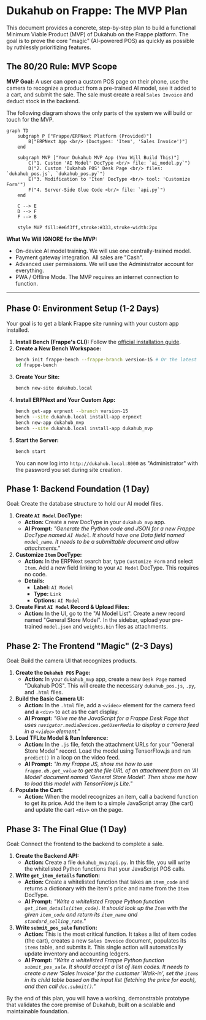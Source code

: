 # Dukahub on Frappe: The MVP Plan

This document provides a concrete, step-by-step plan to build a functional Minimum Viable Product (MVP) of Dukahub on the Frappe platform. The goal is to prove the core "magic" (AI-powered POS) as quickly as possible by ruthlessly prioritizing features.

## The 80/20 Rule: MVP Scope

**MVP Goal:** A user can open a custom POS page on their phone, use the camera to recognize a product from a pre-trained AI model, see it added to a cart, and submit the sale. The sale must create a real `Sales Invoice` and deduct stock in the backend.

The following diagram shows the only parts of the system we will build or touch for the MVP.

```mermaid
graph TD
    subgraph P ["Frappe/ERPNext Platform (Provided)"]
        B["ERPNext App <br/> (Doctypes: 'Item', 'Sales Invoice')"]
    end

    subgraph MVP ["Your Dukahub MVP App (You Will Build This)"]
        C("1. Custom 'AI Model' DocType <br/> file: `ai_model.py`")
        D("2. Custom 'Dukahub POS' Desk Page <br/> files: `dukahub_pos.js`, `dukahub_pos.py`")
        E("3. Modification to 'Item' DocType <br/> tool: 'Customize Form'")
        F("4. Server-Side Glue Code <br/> file: `api.py`")
    end

    C --> E
    D --> F
    F --> B

    style MVP fill:#e6f3ff,stroke:#333,stroke-width:2px
```

**What We Will IGNORE for the MVP:**
*   On-device AI model training. We will use one centrally-trained model.
*   Payment gateway integration. All sales are "Cash".
*   Advanced user permissions. We will use the Administrator account for everything.
*   PWA / Offline Mode. The MVP requires an internet connection to function.

---

## Phase 0: Environment Setup (1-2 Days)

Your goal is to get a blank Frappe site running with your custom app installed.

1.  **Install Bench (Frappe's CLI):** Follow the [official installation guide](https://frappeframework.com/docs/user/en/installation).
2.  **Create a New Bench Workspace:**
    ```bash
    bench init frappe-bench --frappe-branch version-15 # Or the latest stable version
    cd frappe-bench
    ```
3.  **Create Your Site:**
    ```bash
    bench new-site dukahub.local
    ```
4.  **Install ERPNext and Your Custom App:**
    ```bash
    bench get-app erpnext --branch version-15
    bench --site dukahub.local install-app erpnext
    bench new-app dukahub_mvp
    bench --site dukahub.local install-app dukahub_mvp
    ```
5.  **Start the Server:**
    ```bash
    bench start
    ```
    You can now log into `http://dukahub.local:8000` as "Administrator" with the password you set during site creation.

## Phase 1: Backend Foundation (1 Day)

Goal: Create the database structure to hold our AI model files.

1.  **Create `AI Model` DocType:**
    *   **Action:** Create a new DocType in your `dukahub_mvp` app.
    *   **AI Prompt:** *"Generate the Python code and JSON for a new Frappe DocType named `AI Model`. It should have one Data field named `model_name`. It needs to be a submittable document and allow attachments."*
2.  **Customize `Item` DocType:**
    *   **Action:** In the ERPNext search bar, type `Customize Form` and select `Item`. Add a new field linking to your `AI Model` DocType. This requires no code.
    *   **Details:**
        *   **Label:** `AI Model`
        *   **Type:** `Link`
        *   **Options:** `AI Model`
3.  **Create First `AI Model` Record & Upload Files:**
    *   **Action:** In the UI, go to the "AI Model List". Create a new record named "General Store Model". In the sidebar, upload your pre-trained `model.json` and `weights.bin` files as attachments.

## Phase 2: The Frontend "Magic" (2-3 Days)

Goal: Build the camera UI that recognizes products.

1.  **Create the `Dukahub POS` Page:**
    *   **Action:** In your `dukahub_mvp` app, create a new `Desk Page` named "Dukahub POS". This will create the necessary `dukahub_pos.js`, `.py`, and `.html` files.
2.  **Build the Basic Camera UI:**
    *   **Action:** In the `.html` file, add a `<video>` element for the camera feed and a `<div>` to act as the cart display.
    *   **AI Prompt:** *"Give me the JavaScript for a Frappe Desk Page that uses `navigator.mediaDevices.getUserMedia` to display a camera feed in a `<video>` element."*
3.  **Load TFLite Model & Run Inference:**
    *   **Action:** In the `.js` file, fetch the attachment URLs for your "General Store Model" record. Load the model using TensorFlow.js and run `predict()` in a loop on the video feed.
    *   **AI Prompt:** *"In my Frappe JS, show me how to use `frappe.db.get_value` to get the file URL of an attachment from an 'AI Model' document named 'General Store Model'. Then show me how to load this model with TensorFlow.js Lite."*
4.  **Populate the Cart:**
    *   **Action:** When the model recognizes an item, call a backend function to get its price. Add the item to a simple JavaScript array (the cart) and update the cart `<div>` on the page.

## Phase 3: The Final Glue (1 Day)

Goal: Connect the frontend to the backend to complete a sale.

1.  **Create the Backend API:**
    *   **Action:** Create a file `dukahub_mvp/api.py`. In this file, you will write the whitelisted Python functions that your JavaScript POS calls.
2.  **Write `get_item_details` function:**
    *   **Action:** Create a whitelisted function that takes an `item_code` and returns a dictionary with the item's price and name from the `Item` DocType.
    *   **AI Prompt:** *"Write a whitelisted Frappe Python function `get_item_details(item_code)`. It should look up the `Item` with the given `item_code` and return its `item_name` and `standard_selling_rate`."*
3.  **Write `submit_pos_sale` function:**
    *   **Action:** This is the most critical function. It takes a list of item codes (the cart), creates a new `Sales Invoice` document, populates its `items` table, and submits it. This single action will automatically update inventory and accounting ledgers.
    *   **AI Prompt:** *"Write a whitelisted Frappe Python function `submit_pos_sale`. It should accept a list of item codes. It needs to create a new 'Sales Invoice' for the customer 'Walk-in', set the `items` in its child table based on the input list (fetching the price for each), and then call `doc.submit()`."*

By the end of this plan, you will have a working, demonstrable prototype that validates the core premise of Dukahub, built on a scalable and maintainable foundation. 